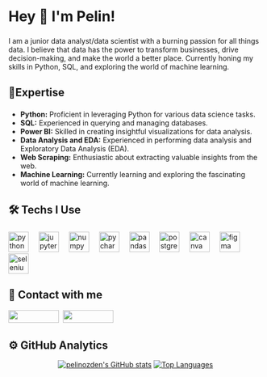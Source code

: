 <h1 align="left">Hey 👋 I'm Pelin!</h1>

###

<p align="left">I am a junior data analyst/data scientist with a burning passion for all things data. I believe that data has the power to transform businesses, drive decision-making, and make the world a better place. Currently honing my skills in Python, SQL, and exploring the world of machine learning.</p>

###

<h2 align="left">🤖Expertise</h2>

###

* **Python:** Proficient in leveraging Python for various data science tasks.
* **SQL:** Experienced in querying and managing databases.
* **Power BI:** Skilled in creating insightful visualizations for data analysis.
* **Data Analysis and EDA:** Experienced in performing data analysis and Exploratory Data Analysis (EDA).
* **Web Scraping:** Enthusiastic about extracting valuable insights from the web.
* **Machine Learning:** Currently learning and exploring the fascinating world of machine learning.

###

<h2 align="left">🛠 Techs I Use</h2>

###

<div align="left">
  <img src="https://cdn.jsdelivr.net/gh/devicons/devicon/icons/python/python-original.svg" height="40" alt="python logo"  />
  <img width="12" />
  <img src="https://cdn.jsdelivr.net/gh/devicons/devicon/icons/jupyter/jupyter-original.svg" height="40" alt="jupyter logo"  />
  <img width="12" />
  <img src="https://cdn.jsdelivr.net/gh/devicons/devicon/icons/numpy/numpy-original.svg" height="40" alt="numpy logo"  />
  <img width="12" />
  <img src="https://cdn.jsdelivr.net/gh/devicons/devicon/icons/pycharm/pycharm-original.svg" height="40" alt="pycharm logo"  />
  <img width="12" />
  <img src="https://cdn.jsdelivr.net/gh/devicons/devicon/icons/pandas/pandas-original.svg" height="40" alt="pandas logo"  />
  <img width="12" />
  <img src="https://cdn.jsdelivr.net/gh/devicons/devicon/icons/postgresql/postgresql-original.svg" height="40" alt="postgresql logo"  />
  <img width="12" />
  <img src="https://cdn.jsdelivr.net/gh/devicons/devicon/icons/canva/canva-original.svg" height="40" alt="canva logo"  />
  <img width="12" />
  <img src="https://cdn.jsdelivr.net/gh/devicons/devicon/icons/figma/figma-original.svg" height="40" alt="figma logo"  />
  <img width="12" />
  <img src="https://cdn.jsdelivr.net/gh/devicons/devicon/icons/selenium/selenium-original.svg" height="40" alt="selenium logo"  />
</div>

###

## 📨 Contact with me

<p align="left">
  <a href="https://www.linkedin.com/in/pelin-ozden/"><img width="100px" height="25px" src="https://img.shields.io/badge/Pelin_Özden-0077B5?logo=linkedin"/></a>&nbsp;
  <a href="https://www.upwork.com/freelancers/~01a60f23fc8c1bccde?viewMode=1"><img width="100px" height="25px" src="https://img.shields.io/badge/Pelin_Özden-4fab4a?logo=upwork&logoColor=white"/></a>
</p>

###

## ⚙️ GitHub Analytics

<p align="center">
<a href="http://www.github.com/pelinozden"><img src="https://github-readme-stats.vercel.app/api?username=pelinozden&show_icons=true&hide=&count_private=true&title_color=f97316&text_color=ffffff&icon_color=10b981&bg_color=0f172a&hide_border=true&show_icons=true" alt="pelinozden's GitHub stats"></a>
<a href="https://github.com/pelinozden" align="right"><img src="https://github-readme-stats.vercel.app/api/top-langs/?username=pelinozden&langs_count=10&title_color=f97316&text_color=ffffff&icon_color=10b981&bg_color=0f172a&hide_border=true&locale=en&custom_title=Top%20%Languages" alt="Top Languages" /></a>


###


